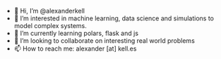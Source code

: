 - 👋 Hi, I’m @alexanderkell
- 👀 I’m interested in machine learning, data science and simulations to model complex systems.
- 🌱 I’m currently learning polars, flask and js
- 💞️ I’m looking to collaborate on interesting real world problems
- 📫 How to reach me: alexander [at] kell.es

